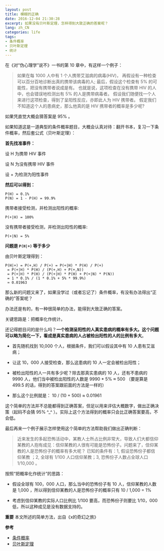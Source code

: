 ```yaml
---
layout: post
title: 模糊的正确
date: 2016-12-04 21:30:28
excerpt: 如果没有贝叶斯定理，怎样得到大致正确的答案呢？
lang: zh_CN
categories: life
tags: 
- 条件概率
- 贝叶斯定理
- 统计
---
```

在《对“伪心理学”说不》一书的第 10 章中，有这样一个例子：

> 如果在每 1000 人中有 1 个人携带艾滋病的病毒(HIV)， 
 再假设有一种检查可以百分百地诊断出真的携带该病毒的人; 
 最后，假设这个检查有 5% 的可能性，把没有携带者说成是有。
 也就是说，这项检查在没有携带 HIV 的人中，也会错误地检测出有 5% 的人是携带病毒者。 
 假设我们随便找一个人来进行这项检查，得到了呈阳性反应，亦即此人为 HIV 携带者。 
 假定我们不知道这个人的患病史，那么他真的是 HIV 携带者的概率是多少呢?

如果凭直觉大概会猜答案是 95% 。

如果知道这是一道典型的条件概率题目，大概会认真对待：翻开书本，复习一下条件概率，然后套公式（贝叶斯定理）：

**首先找准事件：**

设 H 为携带 HIV 事件

设 N 为没有携带 HIV 事件

设 + 为检测为阳性事件

**然后可以得到：**
```
P(H) = 0.1%
P(N) = 1 - P(H) = 99.9%
```

携带者接受检测，并检测出阳性的概率:
```
P(+|H) = 100%
```

没有携带者接受检测，并检测出阳性的概率:
```
P(+|N) = 5%
```

**问题是 `P(H|+)` 等于多少**

由贝叶斯定理得到：
```
P(H|+) = P(+,H) / P(+) = P(+|H) * P(H) / P(+) 
 = P(+|H) * P(H) / (P(+,H) + P(+,N)) 
 = P(+|H) * P(H) / (P(+|H) * P(H) + P(+|N) * P(N)) 
 = 1 * 0.1% / (1 * 0.1% + 5% * 99.9%)
 ≈ 0.01963
```

那么新的问题又来了，如果没学过（或者忘记了）条件概率，有没有办法得出“正确的”答案呢？

办法还是有的，有一种很简单的办法，能得到大致正确的答案。

关键思路是：把概率化作统计。

还记得题目问的是什么吗？**一个检测呈阳性的人真实患病的概率有多大。这个问题可以略为简化一下，看成是真实患病的人占被检出阳性的人的比例有多大**。

- 首先随机找到 10,000 个人，根据条件，我们可以假设其中有 10 人患有艾滋病；

- 让这 10，000 人接受检查，那么这患病的 10 人一定会被检出阳性；

- 被检出阳性的人一共有多少呢？除去那真实患病的 10 人，还有不患病的 9990 人，他们当中被检出阳性的人数是 9990 * 5% ≈ 500 （要是算是 499.5 的话，得到的答案跟前面的方法是一样的）

- 那么这个比例就是： 10 / (10 + 500) ≈ 0.01961

这个简单的方法并不总能都得到正确答案，但足以用来评估大概数字，做出正确决策（起码不会猜 95% ^_^ ）。实际上这个方法得到的概率只会比正确答案要高，不会低。

最后再来一个例子展示怎样使用这个简单的方法帮助我们做出正确判断：

> 近来发生的多起恐怖活动中，某教人士所占比例非常大，导致人们大都信仰某教的人抱有成见：信仰某教的人很有可能是恐怖份子。问题来了，信仰某教的人是恐怖份子的概率有多大呢？
 已知的条件有：1, 假设恐怖份子都信仰某教 ；2, 全球有 1/100 人口信仰某教；3, 恐怖份子人数占全球人口 1/10,000 。

按照“把概率化作统计”的思路：

- 假设全球有 100，000 人口，那么当中的恐怖份子有 10 人，信仰某教的人数是 1,000 ，所以得到信仰某教的人是恐怖份子的概率只有 10 / 1,000 = 1%

- 考虑到信仰某教的实际人口比例比 1/100 要高，而恐怖份子则要比 1/10，000 低，所以这种成见是没有数据支持的。

**重要**
本文所述的简单方法，出自《x的奇幻之旅》

**参考**
- [条件概率](https://zh.wikipedia.org/zh-cn/条件概率)
- [贝叶斯定理](https://zh.wikipedia.org/wiki/贝叶斯定理)
